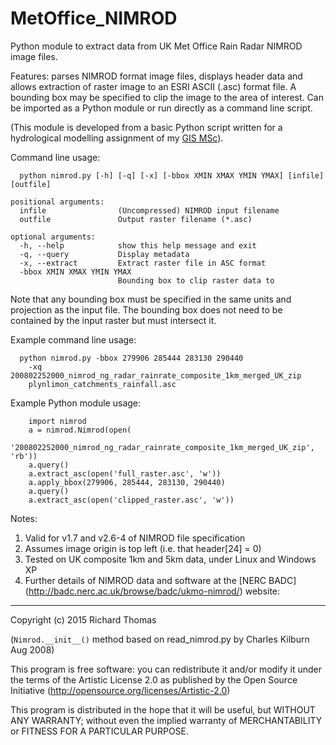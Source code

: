 # MetOffice_NIMROD
Python module to extract data from UK Met Office Rain Radar NIMROD image files.

Features: parses NIMROD format image files, displays header data and allows extraction of
raster image to an ESRI ASCII (.asc) format file. A bounding box may be
specified to clip the image to the area of interest. Can be imported as a
Python module or run directly as a command line script.

(This module is developed from a basic Python script written for a hydrological
modelling assignment of my [GIS MSc](http://richard-thomas.github.io/GIS_MSc/)).

Command line usage:
```
  python nimrod.py [-h] [-q] [-x] [-bbox XMIN XMAX YMIN YMAX] [infile] [outfile]

positional arguments:
  infile                (Uncompressed) NIMROD input filename
  outfile               Output raster filename (*.asc)

optional arguments:
  -h, --help            show this help message and exit
  -q, --query           Display metadata
  -x, --extract         Extract raster file in ASC format
  -bbox XMIN XMAX YMIN YMAX
                        Bounding box to clip raster data to
```

Note that any bounding box must be specified in the same units and projection
as the input file. The bounding box does not need to be contained by the input
raster but must intersect it.

Example command line usage:
```
  python nimrod.py -bbox 279906 285444 283130 290440
    -xq 200802252000_nimrod_ng_radar_rainrate_composite_1km_merged_UK_zip
    plynlimon_catchments_rainfall.asc
```

Example Python module usage:
```
    import nimrod
    a = nimrod.Nimrod(open(
        '200802252000_nimrod_ng_radar_rainrate_composite_1km_merged_UK_zip', 'rb'))
    a.query()
    a.extract_asc(open('full_raster.asc', 'w'))
    a.apply_bbox(279906, 285444, 283130, 290440)
    a.query()
    a.extract_asc(open('clipped_raster.asc', 'w'))
```

Notes:
  1. Valid for v1.7 and v2.6-4 of NIMROD file specification
  2. Assumes image origin is top left (i.e. that header[24] = 0)
  3. Tested on UK composite 1km and 5km data, under Linux and Windows XP
  4. Further details of NIMROD data and software at the [NERC BADC]
  (http://badc.nerc.ac.uk/browse/badc/ukmo-nimrod/) website:
         
----
Copyright (c) 2015 Richard Thomas

(`Nimrod.__init__()` method based on read_nimrod.py by Charles Kilburn Aug 2008)

This program is free software: you can redistribute it and/or modify
it under the terms of the Artistic License 2.0 as published by the
Open Source Initiative (http://opensource.org/licenses/Artistic-2.0)

This program is distributed in the hope that it will be useful,
but WITHOUT ANY WARRANTY; without even the implied warranty of
MERCHANTABILITY or FITNESS FOR A PARTICULAR PURPOSE.
